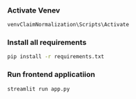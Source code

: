 ### Activate Venev
```bash
venvClaimNormalization\Scripts\Activate
```

### Install all requirements
```bash
pip install -r requirements.txt
```

### Run frontend applicatiion
```bash
streamlit run app.py
```
